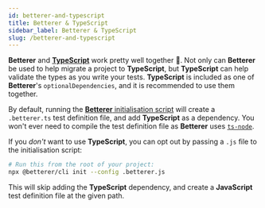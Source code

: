 ```yaml
---
id: betterer-and-typescript
title: Betterer & TypeScript
sidebar_label: Betterer & TypeScript
slug: /betterer-and-typescript
---
```


**Betterer** and [**TypeScript**](https://www.typescriptlang.org/) work pretty well together 💖. Not only can **Betterer** be used to help migrate a project to **TypeScript**, but **TypeScript** can help validate the types as you write your tests. **TypeScript** is included as one of **Betterer**'s `optionalDependencies`, and it is recommended to use them together.

By default, running the [**Betterer** initialisation script](./installation#adding-betterer-to-your-project) will create a `.betterer.ts` test definition file, and add **TypeScript** as a dependency. You won't ever need to compile the test definition file as **Betterer** uses [`ts-node`](https://github.com/TypeStrong/ts-node).

If you _don't_ want to use **TypeScript**, you can opt out by passing a `.js` file to the initialisation script:

```bash
# Run this from the root of your project:
npx @betterer/cli init --config .betterer.js
```

This will skip adding the **TypeScript** dependency, and create a **JavaScript** test definition file at the given path.
